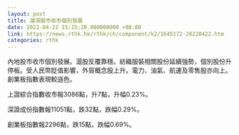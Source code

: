 ```yaml
---
layout: post
title: 滬深股市收市個別發展
date: 2022-04-22 15:15:20.000000000 +08:00
link: https://news.rthk.hk/rthk/ch/component/k2/1645172-20220422.htm
categories: rthk
---
```


內地股市收市個別發展。滬股反覆靠穩。紡織服裝相關股份延續強勢，個別股份升停板。受人民幣貶值影響，外貿概念股上升。電力、油氣、航運及零售股亦向上。創業板指數表現較遜色。

上證綜合指數收市報3086點，升7點，升幅0.23%。

深證成份指數報11051點，跌32點，跌幅0.29%。

創業板指數報2296點，跌15點，跌幅0.69%。
